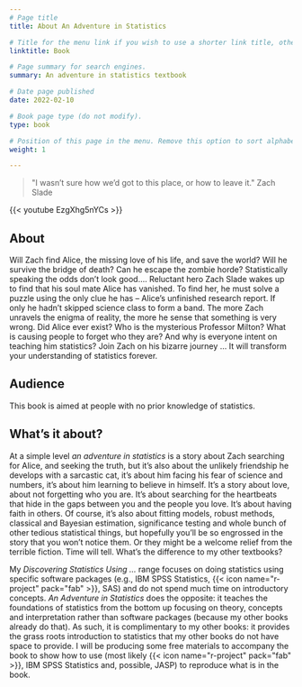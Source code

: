 ```yaml
---
# Page title
title: About An Adventure in Statistics

# Title for the menu link if you wish to use a shorter link title, otherwise remove this option.
linktitle: Book

# Page summary for search engines.
summary: An adventure in statistics textbook

# Date page published
date: 2022-02-10

# Book page type (do not modify).
type: book

# Position of this page in the menu. Remove this option to sort alphabetically.
weight: 1

---
```



> "I wasn’t sure how we’d got to this place, or how to leave it." Zach Slade

{{< youtube EzgXhg5nYCs >}}

## About

Will Zach find Alice, the missing love of his life, and save the world? Will he survive the bridge of death? Can he escape the zombie horde? Statistically speaking the odds don’t look good….
Reluctant hero Zach Slade wakes up to find that his soul mate Alice has vanished. To find her, he must solve a puzzle using the only clue he has – Alice’s unfinished research report. If only he hadn’t skipped science class to form a band.
The more Zach unravels the enigma of reality, the more he sense that something is very wrong. Did Alice ever exist? Who is the mysterious Professor Milton? What is causing people to forget who they are? And why is everyone intent on teaching him statistics?
Join Zach on his bizarre journey … It will transform your understanding of statistics forever.

## Audience

This book is aimed at people with no prior knowledge of statistics.

## What’s it about?

At a simple level *an adventure in statistics* is a story about Zach searching for Alice, and seeking the truth, but it’s also about the unlikely friendship he develops with a sarcastic cat, it’s about him facing his fear of science and numbers, it’s about him learning to believe in himself. It’s a story about love, about not forgetting who you are. It’s about searching for the heartbeats that hide in the gaps between you and the people you love. It’s about having faith in others.
Of course, it’s also about fitting models, robust methods, classical and Bayesian estimation, significance testing and whole bunch of other tedious statistical things, but hopefully you’ll be so engrossed in the story that you won’t notice them. Or they might be a welcome relief from the terrible fiction. Time will tell.
What’s the difference to my other textbooks?

My *Discovering Statistics Using …* range focuses on doing statistics using specific software packages (e.g., IBM SPSS Statistics, {{< icon name="r-project" pack="fab" >}}, SAS) and do not spend much time on introductory concepts. *An Adventure in Statistics* does the opposite: it teaches the foundations of statistics from the bottom up focusing on theory, concepts and interpretation rather than software packages (because my other books already do that). As such, it is complimentary to my other books: it provides the grass roots introduction to statistics that my other books do not have space to provide. I will be producing some free materials to accompany the book to show how to use (most likely {{< icon name="r-project" pack="fab" >}}, IBM SPSS Statistics and, possible, JASP) to reproduce what is in the book.
